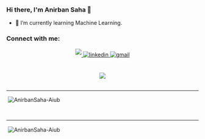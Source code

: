 ### Hi there, I'm Anirban Saha 👋


- 🌱 I’m currently learning Machine Learning.

### Connect with me:

<div align="center">
<a href="https://www.facebook.com/AnirbanSahaAnik" target="_blank">
<img src="https://img.shields.io/badge/facebook-%231877F2.svg?&style=for-the-badge&logo=facebook&logoColor=white" style="margin-bottom: 5px;" />
</a>
<a href="https://www.linkedin.com/in/anirban-saha-anik/" target="_blank">
<img src=https://img.shields.io/badge/linkedin-%231E77B5.svg?&style=for-the-badge&logo=linkedin&logoColor=white alt=linkedin style="margin-bottom: 5px;" />
</a>
 </a>
 <a href="mailto:anirbansaha002@gmail.com" target="_blank">
<img src=https://img.shields.io/badge/gmail-D14836?&style=for-the-badge&logo=gmail&logoColor=white alt=gmail style="margin-bottom: 5px;" />
</a>
</div>  
<br/>  
<div align="center">
</a>
<!--  <a href="https://anirbansaha-Aiub.github.io/" target="_blank">
<img src=https://img.shields.io/badge/Anirban%20Saha-Portfolio-green alt=portfolio style="margin-bottom: 5px;" />
</a> -->
</div><br/>
<div align="center">
<img src="https://komarev.com/ghpvc/?username=AnirbanSaha-Aiub&&style=flat-square" align="center" />
</div> 
 

<br />



---

<p>&nbsp;<img align="center" src="https://github-readme-stats.vercel.app/api?username=AnirbanSaha-Aiub&show_icons=true&locale=en" alt="AnirbanSaha-Aiub" /></p>
<br />



---

<p>&nbsp;<img align="center" src="https://github-readme-stats.vercel.app/api/top-langs/?username=AnirbanSaha-Aiub&layout=compact" alt="AnirbanSaha-Aiub" /></p>


